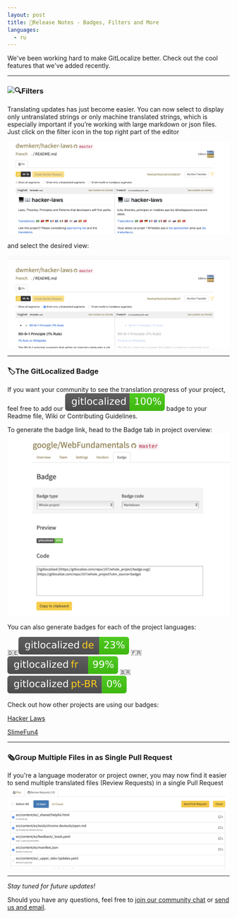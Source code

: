 ```yaml
---
layout: post
title: 🚀Release Notes - Badges, Filters and More
languages:
  - ru
---
```



We've been working hard to make GitLocalize better. Check out the cool features that we've added recently.

---
### ![🔍](https://github.githubassets.com/images/icons/emoji/unicode/1f50d.png)Filters


Translating updates has just become easier. You can now select to display only untranslated strings or only machine translated strings, which is especially important if you’re working with large markdown or json files. Just click on the filter icon in the top right part of the editor

![Filters](/img/filter_1.png)

and select the desired view:

![Filters](/img/filter_2.png)

---
### 🏷The GitLocalized Badge


If you want your community to see the translation progress of your project, feel free to add our ![GitLocalized](/img/badge.svg) badge to your Readme file, Wiki or Contributing Guidelines.

To generate the badge link, head to the Badge tab in project overview:
![GitLocalized Badge](/img/badge_1.png)

You can also generate badges for each of the project languages:

🇩🇪![de](/img/badge_de.svg) 🇫🇷![fr](/img/badge_fr.svg) 🇧🇷![ptbr](/img/badge_ptbr.svg)


Check out how other projects are using our badges:

[Hacker Laws](https://github.com/dwmkerr/hacker-laws#translations)

[SlimeFun4](https://github.com/TheBusyBiscuit/Slimefun4/wiki/Translating-Slimefun)

---
### 🗞Group Multiple Files in as Single Pull Request

If you're a language moderator or project owner, you may now find it easier to send multiple translated files (Review Requests) in a single Pull Request
![Batch Pull Request](/img/batch_PR.png)

---

_Stay tuned for future updates!_


Should you have any questions, feel free to [join our community chat](https://gitter.im/gitlocalize/Lobby) or [send us and email](mailto:info@gitlocalize.com).
